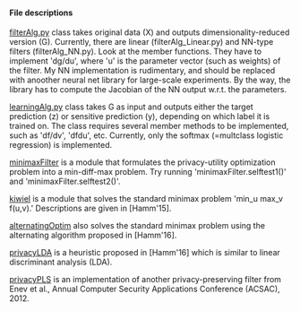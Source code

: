 #### File descriptions


[filterAlg.py](filterAlg.py) class takes original data (X) and outputs dimensionality-reduced version (G).
Currently, there are linear (filterAlg_Linear.py) and NN-type filters (filterAlg_NN.py). 
Look at the member functions. They have to implement 'dg/du', where 'u' is the parameter vector (such as weights) of the filter.
My NN implementation is rudimentary, and should be replaced with anoother neural net library for large-scale experiments.
By the way, the library has to compute the Jacobian of the NN output w.r.t. the parameters.

[learningAlg.py](learningAlg.py) class takes G as input and outputs either the target prediction (z) or sensitive prediction (y), depending on which label it is trained on.
The class requires several member methods to be implemented, such as 'df/dv', 'dfdu', etc.
Currently, only the softmax (=multclass logistic regression) is implemented.

[minimaxFilter](minimaxFilter.py) is a module that formulates the privacy-utility optimization problem into a min-diff-max  problem. Try running 'minimaxFilter.selftest1()' and 'minimaxFilter.selftest2()'. 

[kiwiel](kiwiel.py) is a module that solves the standard minimax problem 'min_u max_v f(u,v).' Descriptions are given in [Hamm'15].

[alternatingOptim](alternatingOptim.py) also solves the standard minimax problem using the alternating algorithm proposed in [Hamm'16].

[privacyLDA](privacyLDA.py) is a heuristic proposed in [Hamm'16] which is similar to linear discriminant analysis (LDA).

[privacyPLS](privacyPLS.py) is an implementation of another privacy-preserving filter from Enev et al., Annual Computer Security Applications Conference (ACSAC), 2012.
